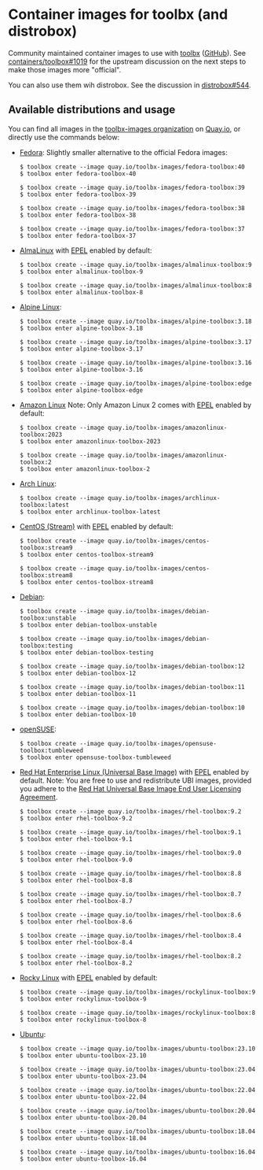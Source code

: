 # Container images for toolbx (and distrobox)

Community maintained container images to use with [toolbx] ([GitHub]). See
[containers/toolbox#1019] for the upstream discussion on the next steps to make
those images more "official".

You can also use them wih distrobox. See the discussion in
[distrobox#544](https://github.com/89luca89/distrobox/issues/544).

## Available distributions and usage

You can find all images in the [toolbx-images organization] on [Quay.io], or
directly use the commands below:

- [Fedora]: Slightly smaller alternative to the official Fedora images:
  ```
  $ toolbox create --image quay.io/toolbx-images/fedora-toolbox:40
  $ toolbox enter fedora-toolbox-40

  $ toolbox create --image quay.io/toolbx-images/fedora-toolbox:39
  $ toolbox enter fedora-toolbox-39

  $ toolbox create --image quay.io/toolbx-images/fedora-toolbox:38
  $ toolbox enter fedora-toolbox-38

  $ toolbox create --image quay.io/toolbx-images/fedora-toolbox:37
  $ toolbox enter fedora-toolbox-37
  ```

- [AlmaLinux] with [EPEL] enabled by default:
  ```
  $ toolbox create --image quay.io/toolbx-images/almalinux-toolbox:9
  $ toolbox enter almalinux-toolbox-9

  $ toolbox create --image quay.io/toolbx-images/almalinux-toolbox:8
  $ toolbox enter almalinux-toolbox-8
  ```

- [Alpine Linux]:
  ```
  $ toolbox create --image quay.io/toolbx-images/alpine-toolbox:3.18
  $ toolbox enter alpine-toolbox-3.18

  $ toolbox create --image quay.io/toolbx-images/alpine-toolbox:3.17
  $ toolbox enter alpine-toolbox-3.17

  $ toolbox create --image quay.io/toolbx-images/alpine-toolbox:3.16
  $ toolbox enter alpine-toolbox-3.16

  $ toolbox create --image quay.io/toolbx-images/alpine-toolbox:edge
  $ toolbox enter alpine-toolbox-edge
  ```

- [Amazon Linux] Note: Only Amazon Linux 2 comes with [EPEL] enabled by default:
  ```
  $ toolbox create --image quay.io/toolbx-images/amazonlinux-toolbox:2023
  $ toolbox enter amazonlinux-toolbox-2023

  $ toolbox create --image quay.io/toolbx-images/amazonlinux-toolbox:2
  $ toolbox enter amazonlinux-toolbox-2
  ```

- [Arch Linux]:
  ```
  $ toolbox create --image quay.io/toolbx-images/archlinux-toolbox:latest
  $ toolbox enter archlinux-toolbox-latest
  ```

- [CentOS (Stream)] with [EPEL] enabled by default:
  ```
  $ toolbox create --image quay.io/toolbx-images/centos-toolbox:stream9
  $ toolbox enter centos-toolbox-stream9

  $ toolbox create --image quay.io/toolbx-images/centos-toolbox:stream8
  $ toolbox enter centos-toolbox-stream8
  ```

- [Debian]:
  ```
  $ toolbox create --image quay.io/toolbx-images/debian-toolbox:unstable
  $ toolbox enter debian-toolbox-unstable

  $ toolbox create --image quay.io/toolbx-images/debian-toolbox:testing
  $ toolbox enter debian-toolbox-testing

  $ toolbox create --image quay.io/toolbx-images/debian-toolbox:12
  $ toolbox enter debian-toolbox-12

  $ toolbox create --image quay.io/toolbx-images/debian-toolbox:11
  $ toolbox enter debian-toolbox-11

  $ toolbox create --image quay.io/toolbx-images/debian-toolbox:10
  $ toolbox enter debian-toolbox-10
  ```

- [openSUSE]:
  ```
  $ toolbox create --image quay.io/toolbx-images/opensuse-toolbox:tumbleweed
  $ toolbox enter opensuse-toolbox-tumbleweed
  ```

- [Red Hat Enterprise Linux (Universal Base Image)] with [EPEL] enabled by
  default. Note: You are free to use and redistribute UBI images, provided you
  adhere to the [Red Hat Universal Base Image End User Licensing Agreement].
  ```
  $ toolbox create --image quay.io/toolbx-images/rhel-toolbox:9.2
  $ toolbox enter rhel-toolbox-9.2

  $ toolbox create --image quay.io/toolbx-images/rhel-toolbox:9.1
  $ toolbox enter rhel-toolbox-9.1

  $ toolbox create --image quay.io/toolbx-images/rhel-toolbox:9.0
  $ toolbox enter rhel-toolbox-9.0

  $ toolbox create --image quay.io/toolbx-images/rhel-toolbox:8.8
  $ toolbox enter rhel-toolbox-8.8

  $ toolbox create --image quay.io/toolbx-images/rhel-toolbox:8.7
  $ toolbox enter rhel-toolbox-8.7

  $ toolbox create --image quay.io/toolbx-images/rhel-toolbox:8.6
  $ toolbox enter rhel-toolbox-8.6

  $ toolbox create --image quay.io/toolbx-images/rhel-toolbox:8.4
  $ toolbox enter rhel-toolbox-8.4

  $ toolbox create --image quay.io/toolbx-images/rhel-toolbox:8.2
  $ toolbox enter rhel-toolbox-8.2
  ```

- [Rocky Linux] with [EPEL] enabled by default:
  ```
  $ toolbox create --image quay.io/toolbx-images/rockylinux-toolbox:9
  $ toolbox enter rockylinux-toolbox-9

  $ toolbox create --image quay.io/toolbx-images/rockylinux-toolbox:8
  $ toolbox enter rockylinux-toolbox-8
  ```

- [Ubuntu]:
  ```
  $ toolbox create --image quay.io/toolbx-images/ubuntu-toolbox:23.10
  $ toolbox enter ubuntu-toolbox-23.10

  $ toolbox create --image quay.io/toolbx-images/ubuntu-toolbox:23.04
  $ toolbox enter ubuntu-toolbox-23.04

  $ toolbox create --image quay.io/toolbx-images/ubuntu-toolbox:22.04
  $ toolbox enter ubuntu-toolbox-22.04

  $ toolbox create --image quay.io/toolbx-images/ubuntu-toolbox:20.04
  $ toolbox enter ubuntu-toolbox-20.04

  $ toolbox create --image quay.io/toolbx-images/ubuntu-toolbox:18.04
  $ toolbox enter ubuntu-toolbox-18.04

  $ toolbox create --image quay.io/toolbx-images/ubuntu-toolbox:16.04
  $ toolbox enter ubuntu-toolbox-16.04
  ```

[toolbx]: https://containertoolbx.org
[GitHub]: https://github.com/containers/toolbox
[containers/toolbox#1019]: https://github.com/containers/toolbox/issues/1019
[toolbx-images organization]: https://quay.io/organization/toolbx-images
[Quay.io]: https://quay.io/
[Fedora]: https://quay.io/repository/fedora/fedora-toolbox
[toolbox#1389]: https://github.com/containers/toolbox/issues/1389
[AlmaLinux]: https://hub.docker.com/_/almalinux
[Alpine Linux]: https://hub.docker.com/_/alpine
[Amazon Linux]: https://gallery.ecr.aws/amazonlinux/amazonlinux
[Arch Linux]: https://hub.docker.com/_/archlinux/
[CentOS (Stream)]: https://www.centos.org/centos-stream/
[EPEL]: https://docs.fedoraproject.org/en-US/epel/
[Debian]: https://hub.docker.com/_/debian
[Red Hat Enterprise Linux (Universal Base Image)]: https://developers.redhat.com/products/rhel/ubi
[Red Hat Universal Base Image End User Licensing Agreement]: https://www.redhat.com/licenses/EULA_Red_Hat_Universal_Base_Image_English_20190422.pdf
[Rocky Linux]: https://hub.docker.com/_/rockylinux
[Ubuntu]: https://hub.docker.com/_/ubuntu
[openSUSE]: https://registry.opensuse.org/cgi-bin/cooverview?srch_term=project%3D%5EopenSUSE%3AContainers%3A+container%3Dtoolbox
